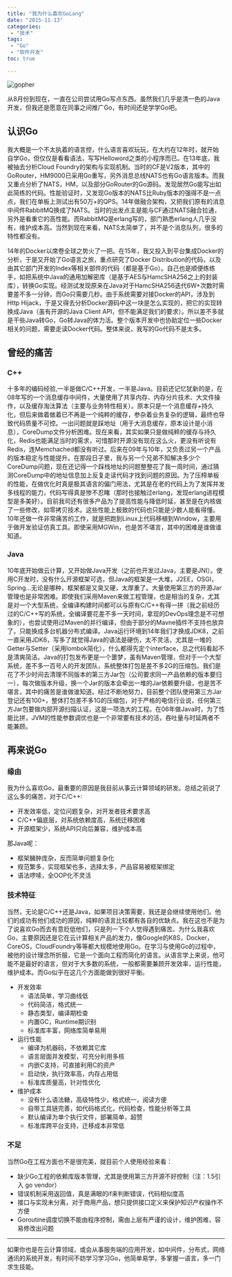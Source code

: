 ```yaml
---
title: "我为什么喜欢GoLang"
date: "2015-11-13"
categories:
 - "技术"
tags:
 - "Go"
 - "软件开发"
toc: true

---
```


![gopher](http://img3.imgtn.bdimg.com/it/u=3850601748,68654193&fm=21&gp=0.jpg)

从8月份到现在，一直在公司尝试用Go写点东西。虽然我们几乎是清一色的Java开发，但我还是愿意在同事之间推广Go，有时间还是学学Go吧。

## 认识Go

我大概是一个不太执着的语言控，什么语言喜欢玩玩，在大约在12年时，就开始自学Go，但仅仅是看看语法，写写Helloword之类的小程序而已。在13年底，我被抽去分析Cloud Foundry的架构与实现机制。当时的CF是V2版本，其中的GoRouter，HM9000已采用Go重写，另外消息总线NATS也有Go语言版本。而我又重点分析了NATS，HM，以及部分GoRouter的Go源码。发现居然Go能写出如此简练的代码。性能验证时，又发现Go版本的NATS比Ruby版本的强得不是一点点，我们在单板上测试出有50万+的QPS。14年做融合架构，又把我们原有的消息中间件RabbitMQ换成了NATS。当时的出发点主是能与CF通过NATS融合拉通，另外是看重它的高性能。而RabbitMQ是erlang写的，部门熟悉erlang人几乎没有，维护成本高。当然到现在来看，NATS太简单了，并不是个消息队列，很多的特性都没有。

14年的Docker以席卷全球之势火了一把。在15年，我又投入到平台集成Docker的分析，于是又开始了Go语言之旅，重点研究了Docker Distribution的代码，以及由其它部门开发的Index等相关部件的代码（都是基于Go）。自己也是顺便练练手，如把系统中Java的通用加解密库（是基于AES与HamcSHA256之上的封装库），转换Go实现。经测试发现原来在Java对于HamcSHA256迭代6W+次数时需要差不多一分钟，而Go只需要几秒。由于系统需要对接Docker的API，涉及到Http Hijack，于是又得去分析Docker源码中这一块是怎么实现的，把它的实现转换成Java（虽有开源的Java Client API，但不能满足我们的要求）。所以差不多就是干些Java转Go，Go转Java的体力活。整个版本开发中也协助定位一些Docker相关的问题，需要走读Docker代码。整体来说，我写的Go代码不是太多。


## 曾经的痛苦

### C++

十多年的编码经验,一半是做C/C++开发，一半是Java。目前还记忆犹新的是，在08年写的一个消息缓存中间件，大量使用了共享内存、内存分片技术、大文件操作，以及缓存淘汰算法（主要与业务特性相关）。原本只是一个消息缓存+持久化，但后来做着做着已不再是一个纯粹的缓存，参杂着业务复杂的逻辑，最终也导致代码质量不可控。一出问题就是踩地址（用于大消息缓存，原本设计是小消息），CoreDump文件分析困难。现在来看，其实如果只是做纯粹的缓存与持久化，Redis也能满足当时的需求，可惜那时开源没有现在这么火，更没有听说有Redis，连Memchached都没有听过。后来在09年与10年，又负责过另一个产品的版本稳定与性能提升。在那段日子里，我与另一个兄弟不知解决多少个CoreDump问题，现在还记得一个踩栈地址的问题整整花了我一周时间，通过猜测CoreDump中的地址信息加上反复走读代码才找到问题的原因。为了压榨单板的性能，在做优化时真是极其语言的偏门用法，尤其是在老的代码上为了发挥并发多线程的能力，代码写得真是惨不忍睹（那时也接触过erlang，发现erlang进程模型是多美好）。目前我司还有很多产品为了提高性能与降低时延，甚至是在内核做了一些修改，如零拷贝技术。这些性能上极致的代码也只能是少数人能看得懂。10年还做一件非常痛苦的工作，就是把跑到Linux上代码移植到Window，主要用于做开发验证仿真工具。即使采用MGWin，也是苦不堪言，其中的困难是谁做谁知道。

### Java

10年底开始做云计算，又开始做Java开发（之前也开发过Java，主要是JNI）。使用C开发时，没有什么开源框架可选，但Java的框架是一大堆，J2EE，OSGI，Spring...无论是哪种，框架都是又臭又硬，太厚重了。大量使用第三方的开源Jar管理也是非常困难。即使我们采用Maven来做工程管理，也是相当的复杂，尤其是对一个大型系统，全编译构建时间都可以与原有C/C++有得一拼（我之前经历过的C/C++写的系统，全编译要花差不多一天时间，拿现的DevOps理念是不可想象的），也尝试使用过Maven的并行编译，但由于部分的Mavne插件不支持也放弃了，只能换成多台机器分布式编译。Java运行环境到14年我们才换成JDK8，之前一直采用JDK6，写多了就觉得Java的语法是硬伤，太不灵活，尤其是一堆的Getter与Setter（采用lombok简化），什么都得先定个interface，总之代码看起不是清爽简洁。Java的打包发布更是一个噩梦，虽有Maven管理，但对于一个大型系统，差不多一百号人的开发团队，系统整体打包是差不多2G的压缩包。我们是花了不少时间去清理不同版本的第三方Jar包（公司要求同一产品依赖的版本要归一），每次做版本升级，换一个Jar的版本会牵出一堆的Jar依赖要升级，也是苦不堪言，其中的痛苦是谁做谁知道。经过不断地努力，目前整个团队使用第三方Jar登记还有100+，整体打包差不多1G的压缩包，对于严格的电信行业说，任何第三方Jar包要做内部开源扫描认证，这是一项浩大的工程。在06年做Java时，为了性能比拼，JVM的性能参数调优也是一个非常要有技术的活，吞吐量与时延两者不能兼顾。


## 再来说Go

### 缘由

我为什么喜欢Go，最重要的原因是我目前从事云计算领域的研发。总结之前说了这么多的痛苦，对于C/C++:

  * 开发效率低，定位问题复杂，对开发者技术要求高
  * C/C++偏底层，对系统依赖度高，系统迁移困难
  * 开源框架少，系统API只向后兼容，维护成本高

那Java呢：

  * 框架臃肿庞杂，反而简单问题复杂化
  * 规范繁多，实现框架也多，选择太多，产品容易被框架绑定
  * 语法啰嗦，全OOP化不灵活

### 技术特征

当然，无论是C/C++还是Java，如果项目决策需要，我还是会继续使用他们。他们的成功有他们成功的原因，纯粹的语言比较都有各自的优缺点。我在这也不是为了说喜欢Go而去有意贬低他们，只是列一下个人觉得遇到痛苦。为什么我喜欢Go，主要原因还是它在云计算相关产品的发力，像Google的K8S，Docker，CoreOS，CloudFoundry等等都大规模地使用Go。在学习与使用Go的过程中，被他的设计理念所折服，它是一个面向工程而简化的语言。从语言学上来说，他可能不是最好的语言，但对于大多数的系统，一般都需要兼顾开发效率，运行性能，维护成本。而Go似乎在这几个方面能做到很好平衡。

  * 开发效率
    - 语法简单，学习曲线低
    - 代码简洁，格式统一
    - 静态类型，编译期检查
    - 内置GC，Runtime期识别
    - 标准库丰富，网络库简单易用
  * 运行性能
    - 编译为机器码，不依赖其它库
    - 语言层面并发模型，可充分利用多核
    - 内嵌C支持，可直接利用C的资产
    - 启动快，执行效率高，内存占用低
    - 标准库质量高，针对性优化
  * 维护成本
    - 没有什么语法糖，高级特性少，格式统一，阅读方便
    - 自带工具链完善，如代码格式化，代码检查，性能分析等工具
    - 默认编译为单个执行文件，部署简单，超赞
    - 标准库跨平台支持，迁移成本非常低

### 不足

当然Go在工程方面也不是很完美，就目前个人使用经验来看：

  * 缺少Go工程的依赖库版本管理，尤其是使用第三方开源不好控制（注：1.5引入 go vendor）
  * 错误机制采用返回值，真是满眼的if来判断错误，代码相似度高
  * 接口与实现未分离，对于商用产品，想只提供接口定义来保护知识产权操作不方便
  * Goroutine调度切换不能由程序控制，需由上层有严谨的设计，维护困难，容易修改出问题

-----

如果你也是在云计算领域，或会从事服务端的应用开发，如中间件，分布式，网络通讯的系统开发，有时间不妨学习学习Go，他简单易学，多掌握一语言，多一门求生技能。
